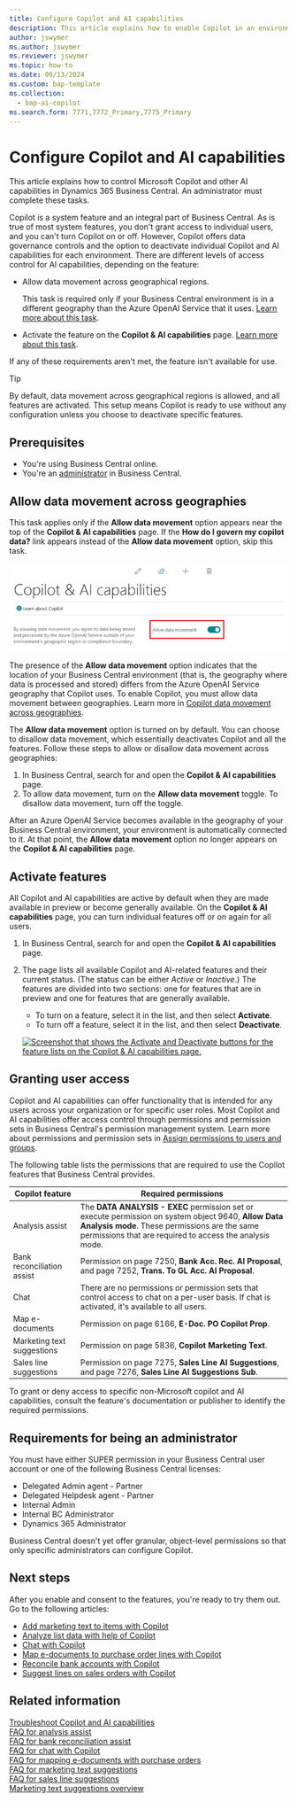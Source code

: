 ```yaml
---
title: Configure Copilot and AI capabilities
description: This article explains how to enable Copilot in an environment.
author: jswymer
ms.author: jswymer
ms.reviewer: jswymer
ms.topic: how-to
ms.date: 09/13/2024
ms.custom: bap-template
ms.collection:
  - bap-ai-copilot
ms.search.form: 7771,7772_Primary,7775_Primary
---
```


# Configure Copilot and AI capabilities

This article explains how to control Microsoft Copilot and other AI capabilities in Dynamics 365 Business Central. An administrator must complete these tasks.

Copilot is a system feature and an integral part of Business Central. As is true of most system features, you don't grant access to individual users, and you can't turn Copilot on or off. However, Copilot offers data governance controls and the option to deactivate individual Copilot and AI capabilities for each environment. There are different levels of access control for AI capabilities, depending on the feature:

- Allow data movement across geographical regions.

    This task is required only if your Business Central environment is in a different geography than the Azure OpenAI Service that it uses. [Learn more about this task](#allow-data-movement-across-geographies).

- Activate the feature on the **Copilot & AI capabilities** page. [Learn more about this task](#activate-features).

If any of these requirements aren't met, the feature isn't available for use.

> [!TIP]
> By default, data movement across geographical regions is allowed, and all features are activated. This setup means Copilot is ready to use without any configuration unless you choose to deactivate specific features.

## Prerequisites

- You're using Business Central online.
- You're an [administrator](#requirements-for-being-an-administrator) in Business Central.

## Allow data movement across geographies

This task applies only if the **Allow data movement** option appears near the top of the **Copilot & AI capabilities** page. If the **How do I govern my copilot data?** link appears instead of the **Allow data movement** option, skip this task. 

![Screenshot that shows the Allow data movement option on the Copilot & AI capabilities page.](media/allow-data-movement-v2.png)

The presence of the **Allow data movement** option indicates that the location of your Business Central environment (that is, the geography where data is processed and stored) differs from the Azure OpenAI Service geography that Copilot uses. To enable Copilot, you must allow data movement between geographies. Learn more in [Copilot data movement across geographies](ai-copilot-data-movement.md).

The **Allow data movement** option is turned on by default. You can choose to disallow data movement, which essentially deactivates Copilot and all the features. Follow these steps to allow or disallow data movement across geographies:

1. In Business Central, search for and open the **Copilot & AI capabilities** page.
1. To allow data movement, turn on the **Allow data movement** toggle. To disallow data movement, turn off the toggle.

After an Azure OpenAI Service becomes available in the geography of your Business Central environment, your environment is automatically connected to it. At that point, the **Allow data movement** option no longer appears on the **Copilot & AI capabilities** page.

## Activate features

All Copilot and AI capabilities are active by default when they are made available in preview or become generally available. On the **Copilot & AI capabilities** page, you can turn individual features off or on again for all users.

1. In Business Central, search for and open the **Copilot & AI capabilities** page.
1. The page lists all available Copilot and AI-related features and their current status. (The status can be either *Active* or *Inactive*.) The features are divided into two sections: one for features that are in preview and one for features that are generally available.

    - To turn on a feature, select it in the list, and then select **Activate**.
    - To turn off a feature, select it in the list, and then select **Deactivate**.

    [![Screenshot that shows the Activate and Deactivate buttons for the feature lists on the Copilot & AI capabilities page.](media/copilot-and-ai-capabilties-page.svg)](media/copilot-and-ai-capabilties-page.svg#lightbox)

## Granting user access

Copilot and AI capabilities can offer functionality that is intended for any users across your organization or for specific user roles. Most Copilot and AI capabilities offer access control through permissions and permission sets in Business Central's permission management system. Learn more about permissions and permission sets in [Assign permissions to users and groups](ui-define-granular-permissions.md).

The following table lists the permissions that are required to use the Copilot features that Business Central provides.

| Copilot feature | Required permissions |
|---|---|
| Analysis assist | The **DATA ANALYSIS - EXEC** permission set or execute permission on system object 9640, **Allow Data Analysis mode**. These permissions are the same permissions that are required to access the analysis mode. |
| Bank reconciliation assist | Permission on page 7250, **Bank Acc. Rec. AI Proposal**, and page 7252, **Trans. To GL Acc. AI Proposal**. |
| Chat | There are no permissions or permission sets that control access to chat on a per-user basis. If chat is activated, it's available to all users. |
| Map e-documents | Permission on page 6166, **E-Doc. PO Copilot Prop**. |
| Marketing text suggestions | Permission on page 5836, **Copilot Marketing Text**. |
| Sales line suggestions | Permission on page 7275, **Sales Line AI Suggestions**, and page 7276, **Sales Line AI Suggestions Sub**. |

To grant or deny access to specific non-Microsoft copilot and AI capabilities, consult the feature's documentation or publisher to identify the required permissions.

## Requirements for being an administrator

You must have either SUPER permission in your Business Central user account or one of the following Business Central licenses:

- Delegated Admin agent - Partner
- Delegated Helpdesk agent - Partner
- Internal Admin
- Internal BC Administrator
- Dynamics 365 Administrator

Business Central doesn't yet offer granular, object-level permissions so that only specific administrators can configure Copilot.

## Next steps

After you enable and consent to the features, you're ready to try them out. Go to the following articles:

- [Add marketing text to items with Copilot](item-marketing-text.md)
- [Analyze list data with help of Copilot](analysis-assist.md)
- [Chat with Copilot](chat-with-copilot.md)
- [Map e-documents to purchase order lines with Copilot](map-edocuments-with-copilot.md)
- [Reconcile bank accounts with Copilot](bank-reconciliation-with-copilot.md)
- [Suggest lines on sales orders with Copilot](sales-suggest-sales-lines-with-copilot.md)

## Related information

[Troubleshoot Copilot and AI capabilities](ai-copilot-troubleshooting.md)  
[FAQ for analysis assist](faqs-analysis-assist.md)  
[FAQ for bank reconciliation assist](faqs-bank-reconciliation.md)  
[FAQ for chat with Copilot](faqs-chat-with-copilot.md)  
[FAQ for mapping e-documents with purchase orders](faqs-map-edocuments.md)  
[FAQ for marketing text suggestions](faqs-marketing-text.md)  
[FAQ for sales line suggestions](faq-sales-suggest-sales-lines-with-copilot.md)  
[Marketing text suggestions overview](ai-overview.md)
